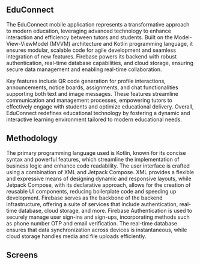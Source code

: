 ## EduConnect


The EduConnect mobile application represents a
transformative approach to modern education,
leveraging advanced technology to enhance
interaction and efficiency between tutors and
students. Built on the Model-View-ViewModel
(MVVM) architecture and Kotlin programming
language, it ensures modular, scalable code for
agile development and seamless integration of new
features. Firebase powers its backend with robust
authentication, real-time database capabilities,
and cloud storage, ensuring secure data
management and enabling real-time collaboration.


Key features include QR code generation for
profile interactions, announcements, notice
boards, assignments, and chat
functionalities supporting both text and
image messages. These features streamline
communication and management processes,
empowering tutors to effectively engage
with students and optimize educational
delivery. Overall, EduConnect redefines
educational technology by fostering a
dynamic and interactive learning
environment tailored to modern educational
needs.

## Methodology

The primary programming language used is Kotlin, known for its concise syntax and powerful
features, which streamline the implementation of business logic and enhance code readability.
The user interface is crafted using a combination of XML and Jetpack Compose. XML provides a
flexible and expressive means of designing dynamic and responsive layouts, while Jetpack
Compose, with its declarative approach, allows for the creation of reusable UI components,
reducing boilerplate code and speeding up development.
Firebase serves as the backbone of the backend infrastructure, offering a suite of services that
include authentication, real-time database, cloud storage, and more. Firebase Authentication is
used to securely manage user sign-ins and sign-ups, incorporating methods such as phone
number OTP and email verification. The real-time database ensures that data synchronization
across devices is instantaneous, while cloud storage handles media and file uploads efficiently.

## Screens

